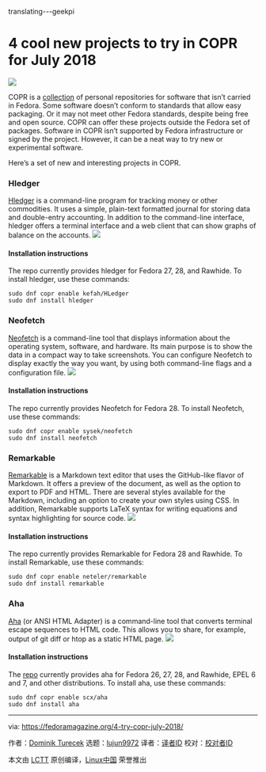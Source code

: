 translating---geekpi

4 cool new projects to try in COPR for July 2018
======

![](https://fedoramagazine.org/wp-content/uploads/2017/08/4-copr-945x400.jpg)

COPR is a [collection][1] of personal repositories for software that isn’t carried in Fedora. Some software doesn’t conform to standards that allow easy packaging. Or it may not meet other Fedora standards, despite being free and open source. COPR can offer these projects outside the Fedora set of packages. Software in COPR isn’t supported by Fedora infrastructure or signed by the project. However, it can be a neat way to try new or experimental software.

Here’s a set of new and interesting projects in COPR.

### Hledger

[Hledger][2] is a command-line program for tracking money or other commodities. It uses a simple, plain-text formatted journal for storing data and double-entry accounting. In addition to the command-line interface, hledger offers a terminal interface and a web client that can show graphs of balance on the accounts.
![][3]

#### Installation instructions

The repo currently provides hledger for Fedora 27, 28, and Rawhide. To install hledger, use these commands:
```
sudo dnf copr enable kefah/HLedger
sudo dnf install hledger

```

### Neofetch

[Neofetch][4] is a command-line tool that displays information about the operating system, software, and hardware. Its main purpose is to show the data in a compact way to take screenshots. You can configure Neofetch to display exactly the way you want, by using both command-line flags and a configuration file.
![][5]

#### Installation instructions

The repo currently provides Neofetch for Fedora 28. To install Neofetch, use these commands:
```
sudo dnf copr enable sysek/neofetch
sudo dnf install neofetch

```

### Remarkable

[Remarkable][6] is a Markdown text editor that uses the GitHub-like flavor of Markdown. It offers a preview of the document, as well as the option to export to PDF and HTML. There are several styles available for the Markdown, including an option to create your own styles using CSS. In addition, Remarkable supports LaTeX syntax for writing equations and syntax highlighting for source code.
![][7]

#### Installation instructions

The repo currently provides Remarkable for Fedora 28 and Rawhide. To install Remarkable, use these commands:
```
sudo dnf copr enable neteler/remarkable
sudo dnf install remarkable

```

### Aha

[Aha][8] (or ANSI HTML Adapter) is a command-line tool that converts terminal escape sequences to HTML code. This allows you to share, for example, output of git diff or htop as a static HTML page.
![][9]

#### Installation instructions

The [repo][10] currently provides aha for Fedora 26, 27, 28, and Rawhide, EPEL 6 and 7, and other distributions. To install aha, use these commands:
```
sudo dnf copr enable scx/aha
sudo dnf install aha

```


--------------------------------------------------------------------------------

via: https://fedoramagazine.org/4-try-copr-july-2018/

作者：[Dominik Turecek][a]
选题：[lujun9972](https://github.com/lujun9972)
译者：[译者ID](https://github.com/译者ID)
校对：[校对者ID](https://github.com/校对者ID)

本文由 [LCTT](https://github.com/LCTT/TranslateProject) 原创编译，[Linux中国](https://linux.cn/) 荣誉推出

[a]:https://fedoramagazine.org
[1]:https://copr.fedorainfracloud.org/
[2]:http://hledger.org/
[3]:https://fedoramagazine.org/wp-content/uploads/2018/07/hledger.png
[4]:https://github.com/dylanaraps/neofetch
[5]:https://fedoramagazine.org/wp-content/uploads/2018/07/neofetch.png
[6]:https://remarkableapp.github.io/linux.html
[7]:https://fedoramagazine.org/wp-content/uploads/2018/07/remarkable.png
[8]:https://github.com/theZiz/aha
[9]:https://fedoramagazine.org/wp-content/uploads/2018/07/aha.png
[10]:https://copr.fedorainfracloud.org/coprs/scx/aha/
